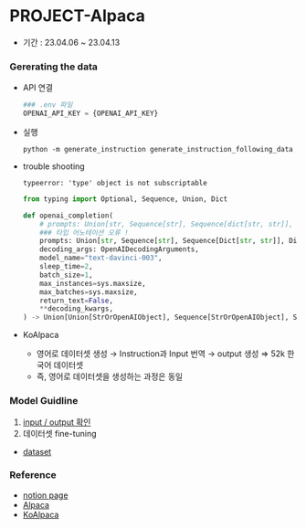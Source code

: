# PROJECT-Alpaca

- 기간 : 23.04.06 ~ 23.04.13

### Gererating the data

- API 연결

    ```python
    ### .env 파일
    OPENAI_API_KEY = {OPENAI_API_KEY}
    ```

- 실행

    ```python -m generate_instruction generate_instruction_following_data```

- trouble shooting

    `typeerror: 'type' object is not subscriptable`

    ```python
    from typing import Optional, Sequence, Union, Dict

    def openai_completion(
        # prompts: Union[str, Sequence[str], Sequence[dict[str, str]], dict[str, str]],
        ### 타입 어노테이션 오류 !
        prompts: Union[str, Sequence[str], Sequence[Dict[str, str]], Dict[str, str]],
        decoding_args: OpenAIDecodingArguments,
        model_name="text-davinci-003",
        sleep_time=2,
        batch_size=1,
        max_instances=sys.maxsize,
        max_batches=sys.maxsize,
        return_text=False,
        **decoding_kwargs,
    ) -> Union[Union[StrOrOpenAIObject], Sequence[StrOrOpenAIObject], Sequence[Sequence[StrOrOpenAIObject]],]:
    ```

- KoAlpaca
  - 영어로 데이터셋 생성 → Instruction과 Input 번역 → output 생성 ⇒ 52k 한국어 데이터셋
  - 즉, 영어로 데이터셋을 생성하는 과정은 동일

### Model Guidline
  1. [input / output 확인](https://github.com/Chaewon-Leee/PROJECT-Alpaca/blob/main/Check_Input%26Output.ipynb)
  2. 데이터셋 fine-tuning
  - [dataset](https://github.com/jadecxliu/codeqa)

### Reference
- [notion page](https://royal-tiger-88d.notion.site/Alpaca-KoAlpaca-b7584b13b81c45f0bdd2ca1a62d29707)
- [Alpaca](https://github.com/tatsu-lab/stanford_alpaca)
- [KoAlpaca](https://github.com/Beomi/KoAlpaca)